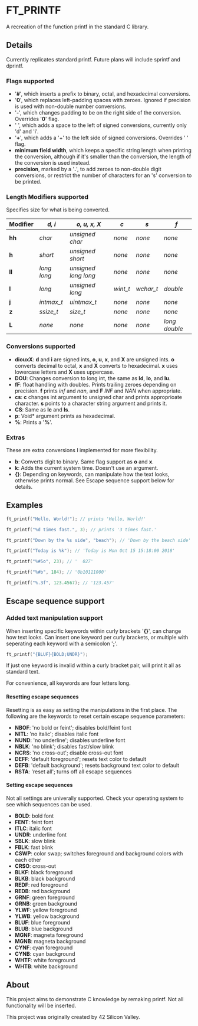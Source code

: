 # FT_PRINTF

A recreation of the function printf in the standard C library.

## Details

Currently replicates standard printf.  Future plans will include sprintf and dprintf.

### Flags supported

- '**#**', which inserts a prefix to binary, octal, and hexadecimal conversions.
- '**0**', which replaces left-padding spaces with zeroes. Ignored if precision is used with non-double number conversions.
- '**-**', which changes padding to be on the right side of the conversion. Overrides '**0**' flag.
- ' ', which adds a space to the left of signed conversions, currently only 'd' and 'i'.
- '**+**', which adds a '+' to the left side of signed conversions. Overrides ' ' flag.
- **minimum field width**, which keeps a specific string length when printing the conversion, although if it's smaller than the conversion, the length of the conversion is used instead.
- **precision**, marked by a '**.**', to add zeroes to non-double digit conversions, or restrict the number of characters for an 's' conversion to be printed.

### Length Modifiers supported

Specifies size for what is being converted.

**Modifier** | *d, i* | *o, u, x, X* | *c* | *s* | *f*
------------ | ------ | ------------ | --- | --- | ---
**hh** | *char* | *unsigned char* | *none* | *none* | *none*
**h** | *short* | *unsigned short* | *none* | *none* | *none*
**ll** | *long long* | *unsigned long long* | *none* | *none* | *none*
**l** | *long* | *unsigned long* | *wint_t* | *wchar_t* | *double*
**j** | *intmax_t* | *uintmax_t* | *none* | *none* | *none*
**z** | *ssize_t* | *size_t* | *none* | *none* | *none*
**L** | *none* | *none* | *none* | *none* | *long double*

### Conversions supported

- **diouxX**: **d** and **i** are signed ints, **o**, **u**, **x**, and **X** are unsigned ints.  **o** converts decimal to octal, **x** and **X** converts to hexadecimal.  **x** uses lowercase letters and **X** uses uppercase.
- **DOU**: Changes conversion to long int, the same as **ld**, **lo**, and **lu**.
- **fF**: float handling with doubles.  Prints trailing zeroes depending on precision. **f** prints *inf* and *nan*, and **F** *INF* and *NAN* when appropriate.
- **cs**: **c** changes int argument to unsigned char and prints approprioate character.  **s** points to a character string argument and prints it.
- **CS**: Same as **lc** and **ls**.
- **p**: Void* argument prints as hexadecimal.
- **%**: Prints a '**%**'.

### Extras

These are extra conversions I implemented for more flexibility.

- **b**: Converts digit to binary.  Same flag support as **o** and **x**.
- **k**: Adds the current system time.  Doesn't use an argument.
- **{}**: Depending on keywords, can manipulate how the text looks, otherwise prints normal.  See Escape sequence support below for details.

## Examples

```C
ft_printf("Hello, World!"); // prints 'Hello, World!'

ft_printf("%d times fast.", 3); // prints '3 times fast.'

ft_printf("Down by the %s side", "beach"); // 'Down by the beach side'

ft_printf("Today is %k"); // 'Today is Mon Oct 15 15:18:00 2018'

ft_printf("%#5o", 23); // '  027'

ft_printf("%#b", 184); // '0b10111000'

ft_printf("%.3f", 123.4567); // '123.457'
```

## Escape sequence support

### Added text manipulation support

When inserting specific keywords within curly brackets '**{}**', can change how text looks.
Can insert one keyword per curly brackets, or multiple with seperating each keyword with a semicolon '**;**'.

```C
ft_printf("{BLUF}{BOLD;UNDR}");
```

If just one keyword is invalid within a curly bracket pair, will print it all as standard text.

For convenience, all keywords are four letters long.

#### Resetting escape sequences

Resetting is as easy as setting the manipulations in the first place.  The following are the keywords to reset certain escape sequence parameters:

- **NBOF**: 'no bold or feint'; disables bold/feint font
- **NITL**: 'no italic'; disables italic font
- **NUND**: 'no underline'; disables underline font
- **NBLK**: 'no blink'; disables fast/slow blink
- **NCRS**: 'no cross-out'; disable cross-out font
- **DEFF**: 'default foreground'; resets text color to default
- **DEFB**: 'default background'; resets background text color to default
- **RSTA**: 'reset all'; turns off all escape sequences

#### Setting escape sequences

Not all settings are univerally supported.  Check your operating system to see which sequences can be used.

- **BOLD**: bold font
- **FENT**: feint font
- **ITLC**: italic font
- **UNDR**: underline font
- **SBLK**: slow blink
- **FBLK**: fast blink
- **CSWP**: color swap; switches foreground and background colors with each other
- **CRSO**: cross-out
- **BLKF**: black foreground
- **BLKB**: black background
- **REDF**: red foreground
- **REDB**: red background
- **GRNF**: green foreground
- **GRNB**: green background
- **YLWF**: yellow foreground
- **YLWB**: yellow background
- **BLUF**: blue foreground
- **BLUB**: blue background
- **MGNF**: magneta foreground
- **MGNB**: magneta background
- **CYNF**: cyan foreground
- **CYNB**: cyan background
- **WHTF**: white foreground
- **WHTB**: white background

## About

This project aims to demonstrate C knowledge by remaking printf.  Not all functionality will be inserted.

This project was originally created by 42 Silicon Valley.
